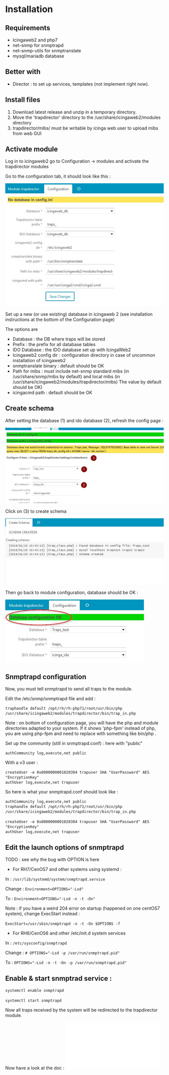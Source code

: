 Installation
===============

Requirements
---------------

* Icingaweb2 and php7
* net-snmp for snmptrapd
* net-snmp-utils for snmptranslate
* mysql/mariadb database

Better with
---------------

* Director : to set up services, templates (not implement right now).


Install files
---------------

1. Download latest release and unzip in a temporary directory.
2. Move the 'trapdirector' directory to the /usr/share/icingaweb2/modules directory
3. trapdirector/mibs/ must be writable by icinga web user to upload mibs from web GUI

Activate module
---------------

Log in to icingaweb2 go to Configuration -> modules  and activate the trapdirector modules

Go to the configuration tab, it should look like this : 

![install-1](img/install-1.jpg)

Set up a new (or use existing) database in icingaweb 2 (see installation instructions at the bottom of the Configuration page)

The options are

* Database : the DB where traps will be stored
* Prefix : the prefix for all database tables
* IDO Database : the IDO database set up with IcingaWeb2
* Icingaweb2 config dir : configuration directory in case of uncommon installation of icingaweb2
* snmptranslate binary : default should be OK
* Path for mibs : must include net-snmp standard mibs (in /usr/share/snmp/mibs by default) and local mibs (in /usr/share/icingaweb2/modules/trapdirector/mibs)
The value by default should be OK)
* icingacmd path : default should be OK

Create schema
---------------

After setting the database (1) and ido database (2), refresh the config page : 

![install-2](img/install-2.jpg)

Click on (3) to create schema

![install-3](img/install-3.jpg)

Then go back to module configuration, database should be OK :

![install-4](img/install-4.jpg)

Snmptrapd configuration
------------------------

Now, you must tell snmptrapd to send all traps to the module.

Edit the /etc/snmp/snmptrapd file and add : 

```
traphandle default /opt/rh/rh-php71/root/usr/bin/php /usr/share/icingaweb2/modules/trapdirector/bin/trap_in.php 
```

Note : on bottom of configuration page, you will have the php and module directories adapted to your system. If it shows 'php-fpm' instead of php, you are using php-fpm and need to replace with something like bin/php .

Set up the community (still in snmptrapd.conf) : here with "public" 

```
authCommunity log,execute,net public
```

With a v3 user :

```
createUser -e 0x8000000001020304 trapuser SHA "UserPassword" AES "EncryptionKey"
authUser log,execute,net trapuser 
```

So here is what your snmptrapd.conf should look like : 

```
authCommunity log,execute,net public
traphandle default /opt/rh/rh-php71/root/usr/bin/php /usr/share/icingaweb2/modules/trapdirector/bin/trap_in.php

createUser -e 0x8000000001020304 trapuser SHA "UserPassword" AES "EncryptionKey"
authUser log,execute,net trapuser 
```

Edit the launch options of snmptrapd
------------------------

TODO : see why the bug with OPTION is here

* For RH7/CenOS7 and other systems using systemd : 

In : `/usr/lib/systemd/system/snmptrapd.service`

Change : `Environment=OPTIONS="-Lsd"`

To : `Environment=OPTIONS="-Lsd -n -t -On"`

Note : if you have a weird 204 error on startup (happened on one centOS7 system), change ExecStart instead : 

`ExecStart=/usr/sbin/snmptrapd -n -t -On $OPTIONS -f`

* For RH6/CenOS6 and other /etc/init.d system services 

In : `/etc/sysconfig/snmptrapd`

Change : `# OPTIONS="-Lsd -p /var/run/snmptrapd.pid"`

To : `OPTIONS="-Lsd -n -t -On -p /var/run/snmptrapd.pid"`

Enable & start snmptrad service : 
------------------------
```
systemctl enable snmptrapd

systemctl start snmptrapd
```

Now all traps received by the system will be redirected to the trapdirector module.


Now have a look at the doc : ![traps](02-traps.md)
 

